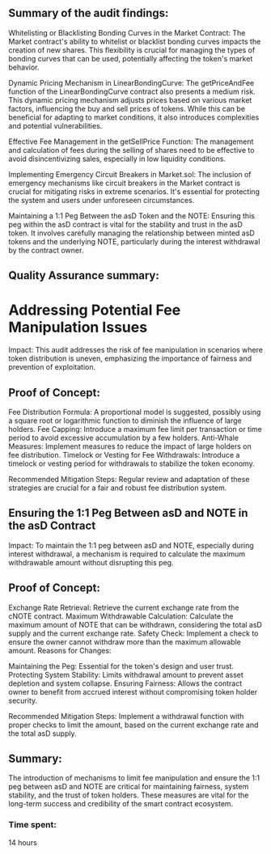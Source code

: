 ## Summary of the audit findings:

Whitelisting or Blacklisting Bonding Curves in the Market Contract: The Market contract's ability to whitelist or blacklist bonding curves impacts the creation of new shares. This flexibility is crucial for managing the types of bonding curves that can be used, potentially affecting the token's market behavior.

Dynamic Pricing Mechanism in LinearBondingCurve: The getPriceAndFee function of the LinearBondingCurve contract also presents a medium risk. This dynamic pricing mechanism adjusts prices based on various market factors, influencing the buy and sell prices of tokens. While this can be beneficial for adapting to market conditions, it also introduces complexities and potential vulnerabilities.

Effective Fee Management in the getSellPrice Function:  The management and calculation of fees during the selling of shares need to be effective to avoid disincentivizing sales, especially in low liquidity conditions.

Implementing Emergency Circuit Breakers in Market.sol: The inclusion of emergency mechanisms like circuit breakers in the Market contract is crucial for mitigating risks in extreme scenarios. It's essential for protecting the system and users under unforeseen circumstances.

Maintaining a 1:1 Peg Between the asD Token and the NOTE: Ensuring this peg within the asD contract is vital for the stability and trust in the asD token. It involves carefully managing the relationship between minted asD tokens and the underlying NOTE, particularly during the interest withdrawal by the contract owner.

## Quality Assurance summary: 

# Addressing Potential Fee Manipulation Issues
Impact: This audit addresses the risk of fee manipulation in scenarios where token distribution is uneven, emphasizing the importance of fairness and prevention of exploitation.

## Proof of Concept:

Fee Distribution Formula: A proportional model is suggested, possibly using a square root or logarithmic function to diminish the influence of large holders.
Fee Capping: Introduce a maximum fee limit per transaction or time period to avoid excessive accumulation by a few holders.
Anti-Whale Measures: Implement measures to reduce the impact of large holders on fee distribution.
Timelock or Vesting for Fee Withdrawals: Introduce a timelock or vesting period for withdrawals to stabilize the token economy.

Recommended Mitigation Steps: Regular review and adaptation of these strategies are crucial for a fair and robust fee distribution system.



## Ensuring the 1:1 Peg Between asD and NOTE in the asD Contract
Impact: To maintain the 1:1 peg between asD and NOTE, especially during interest withdrawal, a mechanism is required to calculate the maximum withdrawable amount without disrupting this peg.

## Proof of Concept:

Exchange Rate Retrieval: Retrieve the current exchange rate from the cNOTE contract.
Maximum Withdrawable Calculation: Calculate the maximum amount of NOTE that can be withdrawn, considering the total asD supply and the current exchange rate.
Safety Check: Implement a check to ensure the owner cannot withdraw more than the maximum allowable amount.
Reasons for Changes:

Maintaining the Peg: Essential for the token's design and user trust.
Protecting System Stability: Limits withdrawal amount to prevent asset depletion and system collapse.
Ensuring Fairness: Allows the contract owner to benefit from accrued interest without compromising token holder security.


Recommended Mitigation Steps: Implement a withdrawal function with proper checks to limit the amount, based on the current exchange rate and the total asD supply.

## Summary: 
The introduction of mechanisms to limit fee manipulation and ensure the 1:1 peg between asD and NOTE are critical for maintaining fairness, system stability, and the trust of token holders. These measures are vital for the long-term success and credibility of the smart contract ecosystem.

### Time spent:
14 hours
